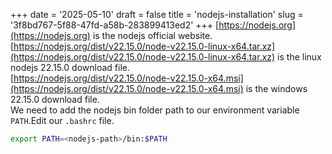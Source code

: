 +++
date = '2025-05-10'
draft = false
title = 'nodejs-installation'
slug = '3f8bd767-5f88-47fd-a58b-283899413ed2'
+++
[https://nodejs.org](https://nodejs.org) is the nodejs official website.  
[https://nodejs.org/dist/v22.15.0/node-v22.15.0-linux-x64.tar.xz](https://nodejs.org/dist/v22.15.0/node-v22.15.0-linux-x64.tar.xz) is the linux nodejs 22.15.0 download file.  
[https://nodejs.org/dist/v22.15.0/node-v22.15.0-x64.msi](https://nodejs.org/dist/v22.15.0/node-v22.15.0-x64.msi) is the windows 22.15.0 download file.  
We need to add the nodejs bin folder path to our environment variable `PATH`.Edit our `.bashrc` file.
```bash
export PATH=<nodejs-path>/bin:$PATH
```